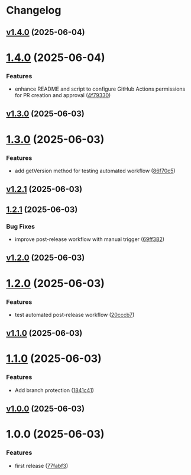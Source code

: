 # Changelog

## [v1.4.0](https://github.com/0xtiby/basic-package-template/releases/tag/v1.4.0) (2025-06-04)

# [1.4.0](https://github.com/0xtiby/basic-package-template/compare/v1.3.0...v1.4.0) (2025-06-04)


### Features

* enhance README and script to configure GitHub Actions permissions for PR creation and approval ([4f79330](https://github.com/0xtiby/basic-package-template/commit/4f79330e5dc9d70741bfbaa519656a22b26f4523))





## [v1.3.0](https://github.com/0xtiby/basic-package-template/releases/tag/v1.3.0) (2025-06-03)

# [1.3.0](https://github.com/0xtiby/basic-package-template/compare/v1.2.1...v1.3.0) (2025-06-03)


### Features

* add getVersion method for testing automated workflow ([86f70c5](https://github.com/0xtiby/basic-package-template/commit/86f70c583c191212c772065f7d2807fdd45753b3))





## [v1.2.1](https://github.com/0xtiby/basic-package-template/releases/tag/v1.2.1) (2025-06-03)

## [1.2.1](https://github.com/0xtiby/basic-package-template/compare/v1.2.0...v1.2.1) (2025-06-03)


### Bug Fixes

* improve post-release workflow with manual trigger ([69ff382](https://github.com/0xtiby/basic-package-template/commit/69ff38249fcdca1c1fa34a0405420da99f91096f))





## [v1.2.0](https://github.com/0xtiby/basic-package-template/releases/tag/v1.2.0) (2025-06-03)

# [1.2.0](https://github.com/0xtiby/basic-package-template/compare/v1.1.0...v1.2.0) (2025-06-03)


### Features

* test automated post-release workflow ([20cccb7](https://github.com/0xtiby/basic-package-template/commit/20cccb7b9fba434a93c74a1eece816d934e0543b))





## [v1.1.0](https://github.com/0xtiby/basic-package-template/releases/tag/v1.1.0) (2025-06-03)

# [1.1.0](https://github.com/0xtiby/basic-package-template/compare/v1.0.0...v1.1.0) (2025-06-03)


### Features

* Add branch protection ([1841c41](https://github.com/0xtiby/basic-package-template/commit/1841c41a8e75378d049402b46f3b613bcc7554c6))





## [v1.0.0](https://github.com/0xtiby/basic-package-template/releases/tag/v1.0.0) (2025-06-03)

# 1.0.0 (2025-06-03)


### Features

* first release ([77fabf3](https://github.com/0xtiby/basic-package-template/commit/77fabf3e684e29e7973b9463681d60cb6d8e469e))





